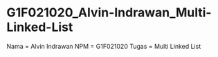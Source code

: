# G1F021020_Alvin-Indrawan_Multi-Linked-List
Nama = Alvin Indrawan NPM = G1F021020 Tugas = Multi Linked List

